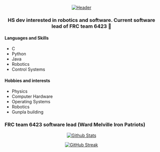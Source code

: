 <p align="center">
<a href="https://capsule-render.vercel.app/">
  <img src="https://capsule-render.vercel.app/api?type=venom&height=200&color=45:0088cc,100:179CDE&text=Hullo!&desc=I'm%20Dasun&textBg=false" alt="Header" />
</a>
</p>

<h3 align="center">HS dev interested in robotics and software. Current software lead of FRC team 6423 🌽 </h3>

#### Languages and Skills
* C
* Python
* Java
* Robotics
* Control Systems

#### Hobbies and interests
* Physics
* Computer Hardware
* Operating Systems
* Robotics
* Gunpla building

<h3>FRC team 6423 software lead (Ward Melville Iron Patriots)</h3>
<p align="center">
  <a href="https://github-readme-stats.vercel.app"><img src="https://github-readme-stats.vercel.app/api?username=dabeycorn&show_icons=true&bg_color=45,0088CC,179CDE&title_color=FFFFFF&text_color=FFFFFF&icon_color=FFFFFF&hide_border=true" alt="Github Stats" /></a>
</p>
<p align="center">
  <a href="https://git.io/streak-stats"><img src="https://github-readme-streak-stats.herokuapp.com?user=dabeycorn&theme=telegram-gradient&hide_border=true&date_format=%5BY.%5Dn.j&card_width=700&card_height=200" alt="GitHub Streak" /></a>
</p>
